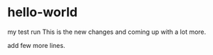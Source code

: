 # hello-world
my test run
This is the new changes and coming up with a lot more.

add few more lines.
